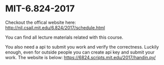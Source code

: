 # MIT-6.824-2017
Checkout the offical website here: http://nil.csail.mit.edu/6.824/2017/schedule.html

You can find all lecture materials related with this course. 

You also need a api to submit you work and verify the correctness. Luckily enough, even for outside people you can create api key and submit your work.
The website is below:
https://6824.scripts.mit.edu/2017/handin.py/

